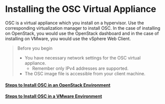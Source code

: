 # Installing the OSC Virtual Appliance

OSC is a virtual appliance which you install on a hypervisor. Use the corresponding virtualization manager to install OSC. In the case of installing on OpenStack, you would use the OpenStack dashboard and in the case of installing on VMware, you would use the vSphere Web Client.

> Before you begin
> * You have necessary network settings for the OSC virtual appliance.
> 	* Remember only IPv4 addresses are supported.
> * The OSC image file is accessible from your client machine.

#### [Steps to Install OSC in an OpenStack Environment](./installing_ost.md)

#### [Steps to Install OSC in a VMware Environment](./installing_vmware.md)